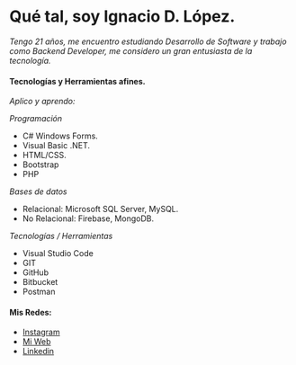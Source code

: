 # Qué tal, soy Ignacio D. López.

_Tengo 21 años, me encuentro estudiando Desarrollo de Software y trabajo como Backend Developer, me considero un gran entusiasta de la tecnología._

#### Tecnologías y Herramientas afines. 

_Aplico y aprendo:_

_Programación_
* C# Windows Forms.
* Visual Basic .NET.
* HTML/CSS.
* Bootstrap
* PHP

_Bases de datos_
* Relacional: Microsoft SQL Server, MySQL.
* No Relacional: Firebase, MongoDB.

_Tecnologías / Herramientas_
* Visual Studio Code
* GIT
* GitHub
* Bitbucket
* Postman


#### Mis Redes:

* [Instagram](https://www.instagram.com/ignaciodlopez/)
* [Mi Web](https://nachobtc.com/) 
* [Linkedin](https://www.linkedin.com/in/ignaciol%C3%B3pez/)

